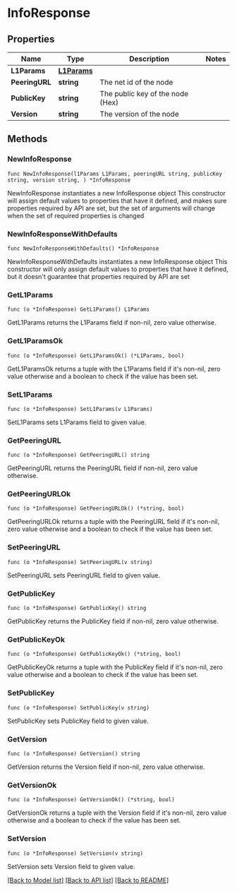 # InfoResponse

## Properties

Name | Type | Description | Notes
------------ | ------------- | ------------- | -------------
**L1Params** | [**L1Params**](L1Params.md) |  | 
**PeeringURL** | **string** | The net id of the node | 
**PublicKey** | **string** | The public key of the node (Hex) | 
**Version** | **string** | The version of the node | 

## Methods

### NewInfoResponse

`func NewInfoResponse(l1Params L1Params, peeringURL string, publicKey string, version string, ) *InfoResponse`

NewInfoResponse instantiates a new InfoResponse object
This constructor will assign default values to properties that have it defined,
and makes sure properties required by API are set, but the set of arguments
will change when the set of required properties is changed

### NewInfoResponseWithDefaults

`func NewInfoResponseWithDefaults() *InfoResponse`

NewInfoResponseWithDefaults instantiates a new InfoResponse object
This constructor will only assign default values to properties that have it defined,
but it doesn't guarantee that properties required by API are set

### GetL1Params

`func (o *InfoResponse) GetL1Params() L1Params`

GetL1Params returns the L1Params field if non-nil, zero value otherwise.

### GetL1ParamsOk

`func (o *InfoResponse) GetL1ParamsOk() (*L1Params, bool)`

GetL1ParamsOk returns a tuple with the L1Params field if it's non-nil, zero value otherwise
and a boolean to check if the value has been set.

### SetL1Params

`func (o *InfoResponse) SetL1Params(v L1Params)`

SetL1Params sets L1Params field to given value.


### GetPeeringURL

`func (o *InfoResponse) GetPeeringURL() string`

GetPeeringURL returns the PeeringURL field if non-nil, zero value otherwise.

### GetPeeringURLOk

`func (o *InfoResponse) GetPeeringURLOk() (*string, bool)`

GetPeeringURLOk returns a tuple with the PeeringURL field if it's non-nil, zero value otherwise
and a boolean to check if the value has been set.

### SetPeeringURL

`func (o *InfoResponse) SetPeeringURL(v string)`

SetPeeringURL sets PeeringURL field to given value.


### GetPublicKey

`func (o *InfoResponse) GetPublicKey() string`

GetPublicKey returns the PublicKey field if non-nil, zero value otherwise.

### GetPublicKeyOk

`func (o *InfoResponse) GetPublicKeyOk() (*string, bool)`

GetPublicKeyOk returns a tuple with the PublicKey field if it's non-nil, zero value otherwise
and a boolean to check if the value has been set.

### SetPublicKey

`func (o *InfoResponse) SetPublicKey(v string)`

SetPublicKey sets PublicKey field to given value.


### GetVersion

`func (o *InfoResponse) GetVersion() string`

GetVersion returns the Version field if non-nil, zero value otherwise.

### GetVersionOk

`func (o *InfoResponse) GetVersionOk() (*string, bool)`

GetVersionOk returns a tuple with the Version field if it's non-nil, zero value otherwise
and a boolean to check if the value has been set.

### SetVersion

`func (o *InfoResponse) SetVersion(v string)`

SetVersion sets Version field to given value.



[[Back to Model list]](../README.md#documentation-for-models) [[Back to API list]](../README.md#documentation-for-api-endpoints) [[Back to README]](../README.md)


